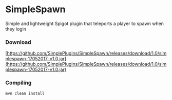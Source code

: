 # SimpleSpawn
Simple and lightweight Spigot plugin that teleports a player to spawn when they login

### Download

[https://github.com/SimplePlugins/SimpleSpawn/releases/download/1.0/simplespawn-17052017-v1.0.jar](https://github.com/SimplePlugins/SimpleSpawn/releases/download/1.0/simplespawn-17052017-v1.0.jar)

### Compiling

`mvn clean install`
